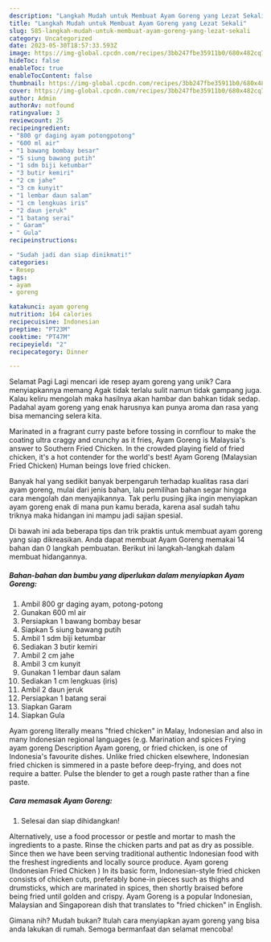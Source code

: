 ```yaml
---
description: "Langkah Mudah untuk Membuat Ayam Goreng yang Lezat Sekali"
title: "Langkah Mudah untuk Membuat Ayam Goreng yang Lezat Sekali"
slug: 585-langkah-mudah-untuk-membuat-ayam-goreng-yang-lezat-sekali
category: Uncategorized
date: 2023-05-30T18:57:33.593Z
image: https://img-global.cpcdn.com/recipes/3bb247fbe35911b0/680x482cq70/ayam-goreng-foto-resep-utama.jpg
hideToc: false
enableToc: true
enableTocContent: false
thumbnail: https://img-global.cpcdn.com/recipes/3bb247fbe35911b0/680x482cq70/ayam-goreng-foto-resep-utama.jpg
cover: https://img-global.cpcdn.com/recipes/3bb247fbe35911b0/680x482cq70/ayam-goreng-foto-resep-utama.jpg
author: Admin
authorAv: notfound
ratingvalue: 3
reviewcount: 25
recipeingredient:
- "800 gr daging ayam potongpotong"
- "600 ml air"
- "1 bawang bombay besar"
- "5 siung bawang putih"
- "1 sdm biji ketumbar"
- "3 butir kemiri"
- "2 cm jahe"
- "3 cm kunyit"
- "1 lembar daun salam"
- "1 cm lengkuas iris"
- "2 daun jeruk"
- "1 batang serai"
- " Garam"
- " Gula"
recipeinstructions:

- "Sudah jadi dan siap dinikmati!"
categories:
- Resep
tags:
- ayam
- goreng

katakunci: ayam goreng 
nutrition: 164 calories
recipecuisine: Indonesian
preptime: "PT23M"
cooktime: "PT47M"
recipeyield: "2"
recipecategory: Dinner

---
```



Selamat Pagi Lagi mencari ide resep ayam goreng yang unik? Cara menyiapkannya memang Agak tidak terlalu sulit namun tidak gampang juga. Kalau keliru mengolah maka hasilnya akan hambar dan bahkan tidak sedap. Padahal ayam goreng yang enak harusnya kan punya aroma dan rasa yang bisa memancing selera kita.


Marinated in a fragrant curry paste before tossing in cornflour to make the coating ultra craggy and crunchy as it fries, Ayam Goreng is Malaysia&#39;s answer to Southern Fried Chicken. In the crowded playing field of fried chicken, it&#39;s a hot contender for the world&#39;s best! Ayam Goreng (Malaysian Fried Chicken) Human beings love fried chicken.

Banyak hal yang sedikit banyak berpengaruh terhadap kualitas rasa dari ayam goreng, mulai dari jenis bahan, lalu pemilihan bahan segar hingga cara mengolah dan menyajikannya. Tak perlu pusing jika ingin menyiapkan ayam goreng enak di mana pun kamu berada, karena asal sudah tahu triknya maka hidangan ini mampu jadi sajian spesial.


Di bawah ini ada beberapa tips dan trik praktis untuk membuat ayam goreng yang siap dikreasikan. Anda dapat membuat Ayam Goreng memakai 14 bahan dan 0 langkah pembuatan. Berikut ini langkah-langkah dalam membuat hidangannya.

<!--inarticleads1-->

##### Bahan-bahan dan bumbu yang diperlukan dalam menyiapkan Ayam Goreng:

1. Ambil 800 gr daging ayam, potong-potong
1. Gunakan 600 ml air
1. Persiapkan 1 bawang bombay besar
1. Siapkan 5 siung bawang putih
1. Ambil 1 sdm biji ketumbar
1. Sediakan 3 butir kemiri
1. Ambil 2 cm jahe
1. Ambil 3 cm kunyit
1. Gunakan 1 lembar daun salam
1. Sediakan 1 cm lengkuas (iris)
1. Ambil 2 daun jeruk
1. Persiapkan 1 batang serai
1. Siapkan  Garam
1. Siapkan  Gula


Ayam goreng literally means &#34;fried chicken&#34; in Malay, Indonesian and also in many Indonesian regional languages (e.g. Marination and spices Frying ayam goreng Description Ayam goreng, or fried chicken, is one of Indonesia&#39;s favourite dishes. Unlike fried chicken elsewhere, Indonesian fried chicken is simmered in a paste before deep-frying, and does not require a batter. Pulse the blender to get a rough paste rather than a fine paste. 

<!--inarticleads2-->

##### Cara memasak Ayam Goreng:


1. Selesai dan siap dihidangkan!

Alternatively, use a food processor or pestle and mortar to mash the ingredients to a paste. Rinse the chicken parts and pat as dry as possible. Since then we have been serving traditional authentic Indonesian food with the freshest ingredients and locally source produce. Ayam goreng (Indonesian Fried Chicken ) In its basic form, Indonesian-style fried chicken consists of chicken cuts, preferably bone-in pieces such as thighs and drumsticks, which are marinated in spices, then shortly braised before being fried until golden and crispy. Ayam Goreng is a popular Indonesian, Malaysian and Singaporean dish that translates to &#34;fried chicken&#34; in English. 

Gimana nih? Mudah bukan? Itulah cara menyiapkan ayam goreng yang bisa anda lakukan di rumah. Semoga bermanfaat dan selamat mencoba!
